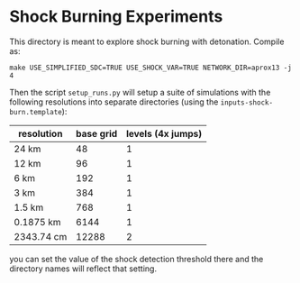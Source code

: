 # Shock Burning Experiments

This directory is meant to explore shock burning with detonation.  Compile as:

```
make USE_SIMPLIFIED_SDC=TRUE USE_SHOCK_VAR=TRUE NETWORK_DIR=aprox13 -j 4
```

Then the script `setup_runs.py` will setup a suite of simulations with
the following resolutions into separate directories (using the
`inputs-shock-burn.template`):


| resolution   |  base grid  |  levels (4x jumps)  |
| ------------ | ----------- | ------------------- |
|       24 km  |       48    |         1           |
|       12 km  |       96    |         1           |
|        6 km  |      192    |         1           |
|        3 km  |      384    |         1           |
|      1.5 km  |      768    |         1           |
|   0.1875 km  |     6144    |         1           |
|  2343.74 cm  |    12288    |         2           |

you can set the value of the shock detection threshold there
and the directory names will reflect that setting.



